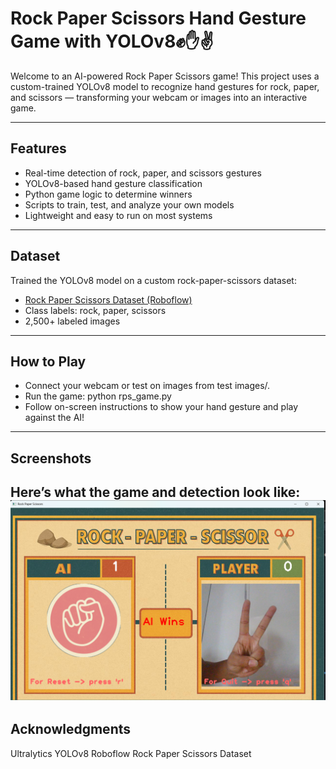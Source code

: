 # Rock Paper Scissors Hand Gesture Game with YOLOv8✊✋✌️

Welcome to an AI-powered Rock Paper Scissors game! This project uses a custom-trained YOLOv8 model to recognize hand gestures for rock, paper, and scissors — transforming your webcam or images into an interactive game.

---

##  Features

- Real-time detection of rock, paper, and scissors gestures
- YOLOv8-based hand gesture classification
- Python game logic to determine winners
- Scripts to train, test, and analyze your own models
- Lightweight and easy to run on most systems

---
##  Dataset

Trained the YOLOv8 model on a custom rock-paper-scissors dataset:  
- [Rock Paper Scissors Dataset (Roboflow)](https://universe.roboflow.com/roboflow-rock-paper-scissors/rock-paper-scissors-dataset)  
- Class labels: rock, paper, scissors  
- 2,500+ labeled images 

---
## How to Play

- Connect your webcam or test on images from test images/.
- Run the game:
python rps_game.py
- Follow on-screen instructions to show your hand gesture and play against the AI!

---
## Screenshots
Here’s what the game and detection look like:
<img src="screenshot.png">
---
## Acknowledgments
Ultralytics YOLOv8
Roboflow Rock Paper Scissors Dataset
